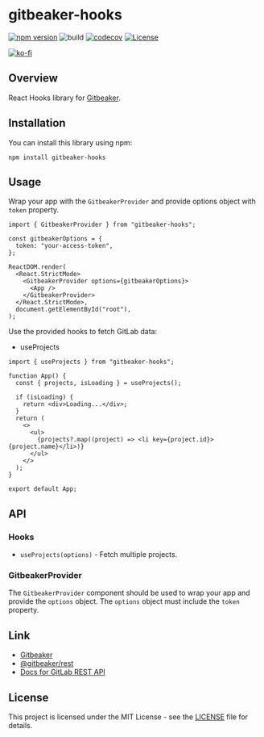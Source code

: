 # gitbeaker-hooks

[![npm version](https://badge.fury.io/js/gitbeaker-hooks.svg)](https://badge.fury.io/js/gitbeaker-hooks)
![build](https://github.com/ryohidaka/gitbeaker-hooks/workflows/Build/badge.svg)
[![codecov](https://codecov.io/gh/ryohidaka/gitbeaker-hooks/graph/badge.svg?token=RHP9TB2F51)](https://codecov.io/gh/ryohidaka/gitbeaker-hooks)
[![License](https://img.shields.io/badge/license-MIT-blue.svg)](https://opensource.org/licenses/MIT)

[![ko-fi](https://ko-fi.com/img/githubbutton_sm.svg)](https://ko-fi.com/B0B6TVH92)

## Overview

React Hooks library for [Gitbeaker](https://github.com/jdalrymple/gitbeaker).

## Installation

You can install this library using npm:

```shell
npm install gitbeaker-hooks
```

## Usage

Wrap your app with the `GitbeakerProvider` and provide options object with `token` property.

```tsx
import { GitbeakerProvider } from "gitbeaker-hooks";

const gitbeakerOptions = {
  token: "your-access-token",
};

ReactDOM.render(
  <React.StrictMode>
    <GitbeakerProvider options={gitbeakerOptions}>
      <App />
    </GitbeakerProvider>
  </React.StrictMode>,
  document.getElementById("root"),
);
```

Use the provided hooks to fetch GitLab data:

- useProjects

```tsx
import { useProjects } from "gitbeaker-hooks";

function App() {
  const { projects, isLoading } = useProjects();

  if (isLoading) {
    return <div>Loading...</div>;
  }
  return (
    <>
      <ul>
        {projects?.map((project) => <li key={project.id}>{project.name}</li>)}
      </ul>
    </>
  );
}

export default App;
```

## API

### Hooks

- `useProjects(options)` - Fetch multiple projects.

### GitbeakerProvider

The `GitbeakerProvider` component should be used to wrap your app and provide the `options` object. The `options` object must include the `token` property.

## Link

- [Gitbeaker](https://github.com/jdalrymple/gitbeaker)
- [@gitbeaker/rest](https://www.npmjs.com/package/@gitbeaker/rest)
- [Docs for GitLab REST API](https://archives.docs.gitlab.com/16.4/ee/api/rest/)

## License

This project is licensed under the MIT License - see the [LICENSE](LICENSE) file for details.

